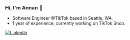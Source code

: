 ### Hi, I'm Annan 👋

* Software Engineer @TikTok based in Seattle, WA.<br>
* 1 year of experience, currently working on TikTok Shop.

[![LinkedIn](https://upload.wikimedia.org/wikipedia/commons/c/ca/LinkedIn_logo_initials.png)](https://www.linkedin.com/in/annan-cahya-a72767253/)
<!--
**annancahya/annancahya** is a ✨ _special_ ✨ repository because its `README.md` (this file) appears on your GitHub profile.

Here are some ideas to get you started:

- 🔭 I’m currently working on ...
- 🌱 I’m currently learning ...
- 👯 I’m looking to collaborate on ...
- 🤔 I’m looking for help with ...
- 💬 Ask me about ...
- 📫 How to reach me: ...
- 😄 Pronouns: ...
- ⚡ Fun fact: ...
-->
